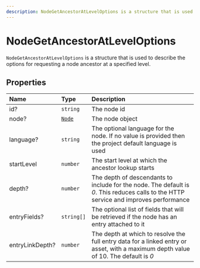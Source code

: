 ```yaml
---
description: NodeGetAncestorAtLevelOptions is a structure that is used to describe the options for requesting a node ancestor at a specified level.
---
```


# NodeGetAncestorAtLevelOptions

`NodeGetAncestorAtLevelOptions` is a structure that is used to describe the options for requesting a node ancestor at a specified level.

## Properties

| Name | Type | Description |
| :--- | :--- | :---------- |
| id? | `string` | The node id |
| node? | [`Node`](node.md) | The node object |
| language? | `string` | The optional language for the node. If no value is provided then the project default language is used |
| startLevel | `number` | The start level at which the ancestor lookup starts |
| depth? | `number` | The depth of descendants to include for the node. The default is *0*. This reduces calls to the HTTP service and improves performance |
| entryFields? | `string[]` | The optional list of fields that will be retrieved if the node has an entry attached to it |
| entryLinkDepth? | `number` |The depth at which to resolve the full entry data for a linked entry or asset, with a maximum depth value of 10. The default is *0* |
